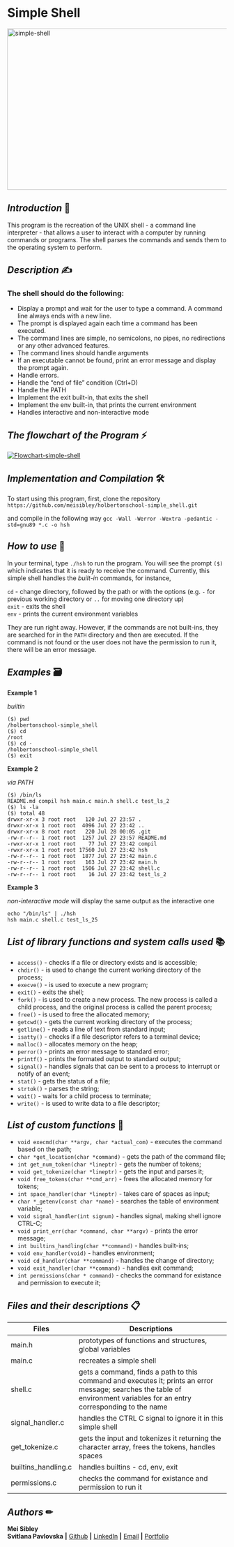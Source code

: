 # Simple Shell #

<img src='https://guideposts.org/wp-content/uploads/2017/04/blog_shell_1540-1024x576.jpg.webp' width="850" height="370" alt='simple-shell'/>

## **_Introduction_** 📢
This program is the recreation of the UNIX shell - a command line interpreter - that allows a user to interact with a computer by running commands or programs. The shell parses the commands and sends them to the operating system to perform.

## **_Description_** ✍
### The shell should do the following: ###

* Display a prompt and wait for the user to type a command. A command line always ends with a new line.
* The prompt is displayed again each time a command has been executed.
* The command lines are simple, no semicolons, no pipes, no redirections or any other advanced features.
* The command lines should handle arguments
* If an executable cannot be found, print an error message and display the prompt again.
* Handle errors.
* Handle the “end of file” condition (Ctrl+D)
* Handle the PATH
* Implement the exit built-in, that exits the shell
* Implement the env built-in, that prints the current environment
* Handles interactive and non-interactive mode

## **_The flowchart of the Program_** ⚡
<a href="https://ibb.co/JRjbKgr"><img src="https://i.ibb.co/DDf6tTw/Flowchart-simple-shell.jpg" alt="Flowchart-simple-shell" border="0"></a>

## **_Implementation and Compilation_** 🛠
To start using this program, first, clone the repository 
`https://github.com/meisibley/holbertonschool-simple_shell.git`

and compile in the following way
`gcc -Wall -Werror -Wextra -pedantic -std=gnu89 *.c -o hsh`

## **_How to use_** 🔐
In your terminal, type `./hsh` to run the program. You will see the prompt `($)` which indicates that it is ready to receive the command. 
Currently, this simple shell handles the  *built-in* commands, for instance,

`cd` - change directory, followed by the path or with the options (e.g. `-` for previous working directory or `..` for moving one directory up)<br />
`exit` - exits the shell<br />
`env` - prints the current environment variables

They are run right away. However, if the commands are not built-ins, they are searched for in the `PATH` directory and then are executed. If the command is not found or the user does not have the permission to run it, there will be an error message.

## **_Examples_** 🗃

**Example 1**

_builtin_
```
($) pwd
/holbertonschool-simple_shell
($) cd
/root
($) cd -
/holbertonschool-simple_shell
($) exit  
```
**Example 2**

_via PATH_
```
($) /bin/ls
README.md compil hsh main.c main.h shell.c test_ls_2
($) ls -la
($) total 48
drwxr-xr-x 3 root root   120 Jul 27 23:57 .
drwxr-xr-x 1 root root  4096 Jul 27 23:42 ..
drwxr-xr-x 8 root root   220 Jul 28 00:05 .git
-rw-r--r-- 1 root root  1257 Jul 27 23:57 README.md
-rwxr-xr-x 1 root root    77 Jul 27 23:42 compil
-rwxr-xr-x 1 root root 17560 Jul 27 23:42 hsh
-rw-r--r-- 1 root root  1877 Jul 27 23:42 main.c
-rw-r--r-- 1 root root   163 Jul 27 23:42 main.h
-rw-r--r-- 1 root root  1506 Jul 27 23:42 shell.c
-rw-r--r-- 1 root root    16 Jul 27 23:42 test_ls_2
```
**Example 3**

_non-interactive mode_ will display the same output as the interactive one

```
echo "/bin/ls" | ./hsh
hsh main.c shell.c test_ls_25
```
## **_List of library functions and system calls used_** 📚

* `access()` - checks if a file or directory exists and is accessible;<br />
* `chdir()` - is used to change the current working directory of the process;<br />
* `execve()` - is used to execute a new program;<br />
* `exit()` - exits the shell;<br />
* `fork()` - is used to create a new process. The new process is called a child process, and the original process is called the parent process;<br />
* `free()` - is used to free the allocated memory;<br />
* `getcwd()` - gets the current working directory of the process;<br />
* `getline()` - reads a line of text from standard input;<br />
* `isatty()` - checks if a file descriptor refers to a terminal device;<br />
* `malloc()` - allocates memory on the heap;<br />
* `perror()` - prints an error message to standard error;<br />
* `printf()` - prints the formated output to standard output;<br />
* `signal()` - handles signals that can be sent to a process to interrupt or notify of an event;<br />
* `stat()` - gets the status of a file;<br />
* `strtok()` - parses the string;<br />
* `wait()` - waits for a child process to terminate;<br />
* `write()` -  is used to write data to a file descriptor;<br />

## **_List of custom functions_** 🔨

* `void execmd(char **argv, char *actual_com)` - executes the command based on the path;<br />
* `char *get_location(char *command)` - gets the path of the command file;<br />
* `int get_num_token(char *lineptr)` - gets the number of tokens;<br />
* `void get_tokenize(char *lineptr)` - gets the input and parses it;<br />
* `void free_tokens(char **cmd_arr)` - frees the allocated memory for tokens;<br />
* `int space_handler(char *lineptr)` - takes care of spaces as input;<br />
* `char *_getenv(const char *name)` - searches the table of environment variable;<br />
* `void signal_handler(int signum)` - handles signal, making shell ignore CTRL-C;<br />
* `void print_err(char *command, char **argv)` - prints the error message;<br />
* `int builtins_handling(char **command)` - handles built-ins;<br />
* `void env_handler(void)` - handles environment;<br />
* `void cd_handler(char **command)` - handles the change of directory;<br />
* `void exit_handler(char **command)` - handles exit command;<br />
* `int permissions(char * command)` - checks the command for existance and permission to execute it;<br />

## **_Files and their descriptions_** 📋

| **Files** | **Descriptions** |
| ----- | ----------- |
| main.h | prototypes of functions and structures, global variables |        
| main.c | recreates a simple shell | 
| shell.c | gets a command, finds a path to this command and executes it; prints an error message; searches the table of environment variables for an entry corresponding to the name|
| signal_handler.c | handles the CTRL C signal to ignore it in this simple shell |
| get_tokenize.c | gets the input and tokenizes it returning the character array, frees the tokens, handles spaces |
| builtins_handling.c | handles builtins - cd, env, exit |
| permissions.c | checks the command for existance and permission to run it |

## **_Authors_** ✏

**Mei Sibley** <br />
**Svitlana Pavlovska** **|** [Github](https://github.com/SvitLanaPavl) **|** [LinkedIn](https://www.linkedin.com/in/svitlana-pavlovska-833b43184/) **|** [Email](mailto:lanapavlovska90@gmail.com) **|** [Portfolio](https://svitlanapavl.github.io/Portfolio/)
